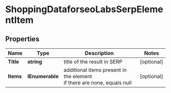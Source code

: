 # ShoppingDataforseoLabsSerpElementItem


## Properties

| Name | Type | Description | Notes |
|------------ | ------------- | ------------- | -------------|
**Title** | **string** | title of the result in SERP |[optional]|
**Items** | **IEnumerable<ShoppingElement>** | additional items present in the element<br>if there are none, equals null |[optional]|